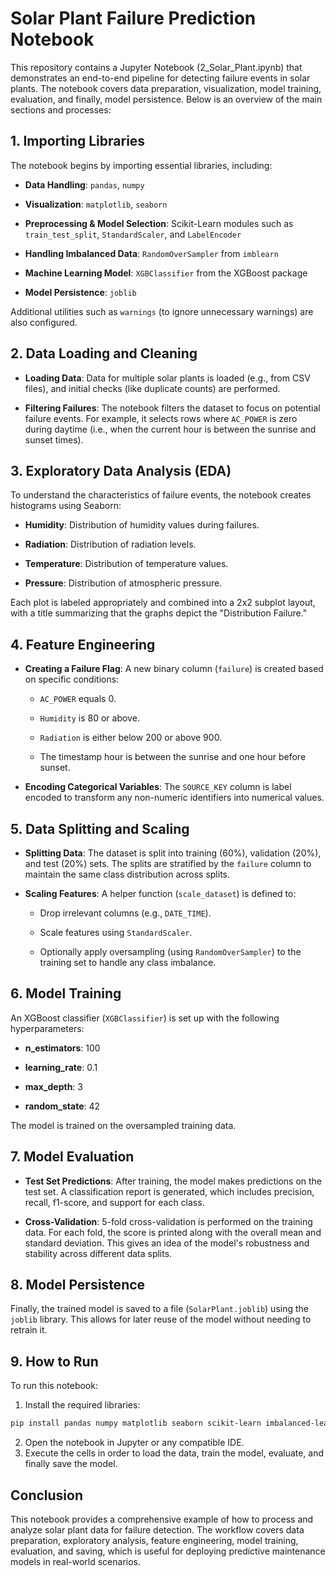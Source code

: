 # Solar Plant Failure Prediction Notebook
This repository contains a Jupyter Notebook (2_Solar_Plant.ipynb) that demonstrates an end-to-end pipeline for detecting failure events in solar plants. The notebook covers data preparation, visualization, model training, evaluation, and finally, model persistence. Below is an overview of the main sections and processes:

## 1. Importing Libraries
The notebook begins by importing essential libraries, including:

- **Data Handling**: `pandas`, `numpy`

- **Visualization**: `matplotlib`, `seaborn`

- **Preprocessing & Model Selection**: Scikit-Learn modules such as `train_test_split`, `StandardScaler`, and `LabelEncoder`

- **Handling Imbalanced Data**: `RandomOverSampler` from `imblearn`

- **Machine Learning Model**: `XGBClassifier` from the XGBoost package

- **Model Persistence**: `joblib`

Additional utilities such as `warnings` (to ignore unnecessary warnings) are also configured.

## 2. Data Loading and Cleaning
- **Loading Data**: Data for multiple solar plants is loaded (e.g., from CSV files), and initial checks (like duplicate counts) are performed.

- **Filtering Failures**: The notebook filters the dataset to focus on potential failure events. For example, it selects rows where `AC_POWER` is zero during daytime (i.e., when the current hour is between the sunrise and sunset times).

## 3. Exploratory Data Analysis (EDA)
To understand the characteristics of failure events, the notebook creates histograms using Seaborn:

- **Humidity**: Distribution of humidity values during failures.

- **Radiation**: Distribution of radiation levels.

- **Temperature**: Distribution of temperature values.

- **Pressure**: Distribution of atmospheric pressure.

Each plot is labeled appropriately and combined into a 2x2 subplot layout, with a title summarizing that the graphs depict the "Distribution Failure."

## 4. Feature Engineering
- **Creating a Failure Flag**: A new binary column (`failure`) is created based on specific conditions:

  - `AC_POWER` equals 0.

  - `Humidity` is 80 or above.

  - `Radiation` is either below 200 or above 900.

  - The timestamp hour is between the sunrise and one hour before sunset.

- **Encoding Categorical Variables**: The `SOURCE_KEY` column is label encoded to transform any non-numeric identifiers into numerical values.

## 5. Data Splitting and Scaling
- **Splitting Data**: The dataset is split into training (60%), validation (20%), and test (20%) sets. The splits are stratified by the `failure` column to maintain the same class distribution across splits.

- **Scaling Features**: A helper function (`scale_dataset`) is defined to:

  - Drop irrelevant columns (e.g., `DATE_TIME`).

  - Scale features using `StandardScaler`.

  - Optionally apply oversampling (using `RandomOverSampler`) to the training set to handle any class imbalance.

## 6. Model Training
An XGBoost classifier (`XGBClassifier`) is set up with the following hyperparameters:

- **n_estimators**: 100

- **learning_rate**: 0.1

- **max_depth**: 3

- **random_state**: 42

The model is trained on the oversampled training data.

## 7. Model Evaluation
- **Test Set Predictions**: After training, the model makes predictions on the test set. A classification report is generated, which includes precision, recall, f1-score, and support for each class.

- **Cross-Validation**: 5-fold cross-validation is performed on the training data. For each fold, the score is printed along with the overall mean and standard deviation. This gives an idea of the model's robustness and stability across different data splits.

## 8. Model Persistence
Finally, the trained model is saved to a file (`SolarPlant.joblib`) using the `joblib` library. This allows for later reuse of the model without needing to retrain it.

## 9. How to Run
To run this notebook:

 1. Install the required libraries:
```bash
pip install pandas numpy matplotlib seaborn scikit-learn imbalanced-learn xgboost joblib
```
 2. Open the notebook in Jupyter or any compatible IDE.
 3. Execute the cells in order to load the data, train the model, evaluate, and finally save the model.

## Conclusion
This notebook provides a comprehensive example of how to process and analyze solar plant data for failure detection. The workflow covers data preparation, exploratory analysis, feature engineering, model training, evaluation, and saving, which is useful for deploying predictive maintenance models in real-world scenarios.
